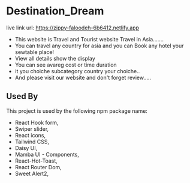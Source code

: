 # Destination_Dream

live link url: https://zippy-faloodeh-6b6412.netlify.app

- This website is Travel and Tourist website Travel in Asia.......
- You can travel any country for asia and you can Book any hotel your sewtable place!
- View all details show the display
- You can see avareg cost or time duration
- it you choiche subcategory country your choiche..
- And please visit our website and don't forget review.....

## Used By

This project is used by the following npm package name:

- React Hook form,
- Swiper slider,
- React icons,
- Tailwind CSS,
- Daisy UI,
- Mamba UI - Components,
- React-Hot-Toast,
- React Router Dom,
- Sweet Alert2,
